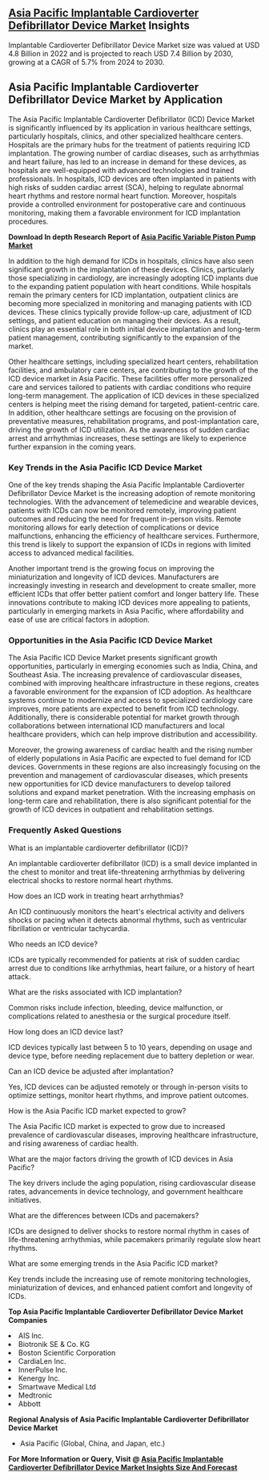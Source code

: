 <h2><a href="https://www.verifiedmarketreports.com/download-sample/?rid=487994&amp;utm_source=Github-Feb&amp;utm_medium=219" target="_blank">Asia Pacific Implantable Cardioverter Defibrillator Device Market</a> Insights</h2><p>Implantable Cardioverter Defibrillator Device Market size was valued at USD 4.8 Billion in 2022 and is projected to reach USD 7.4 Billion by 2030, growing at a CAGR of 5.7% from 2024 to 2030.</p><p><h2>Asia Pacific Implantable Cardioverter Defibrillator Device Market by Application</h2> <p>The Asia Pacific Implantable Cardioverter Defibrillator (ICD) Device Market is significantly influenced by its application in various healthcare settings, particularly hospitals, clinics, and other specialized healthcare centers. Hospitals are the primary hubs for the treatment of patients requiring ICD implantation. The growing number of cardiac diseases, such as arrhythmias and heart failure, has led to an increase in demand for these devices, as hospitals are well-equipped with advanced technologies and trained professionals. In hospitals, ICD devices are often implanted in patients with high risks of sudden cardiac arrest (SCA), helping to regulate abnormal heart rhythms and restore normal heart function. Moreover, hospitals provide a controlled environment for postoperative care and continuous monitoring, making them a favorable environment for ICD implantation procedures. <p><strong>Download In depth Research Report of <a href="https://www.verifiedmarketreports.com/download-sample/?rid=236118&amp;utm_source=Pulse-Dec&amp;utm_medium=219" target="_blank">Asia Pacific Variable Piston Pump Market</a></strong></p> <p>In addition to the high demand for ICDs in hospitals, clinics have also seen significant growth in the implantation of these devices. Clinics, particularly those specializing in cardiology, are increasingly adopting ICD implants due to the expanding patient population with heart conditions. While hospitals remain the primary centers for ICD implantation, outpatient clinics are becoming more specialized in monitoring and managing patients with ICD devices. These clinics typically provide follow-up care, adjustment of ICD settings, and patient education on managing their devices. As a result, clinics play an essential role in both initial device implantation and long-term patient management, contributing significantly to the expansion of the market. <p>Other healthcare settings, including specialized heart centers, rehabilitation facilities, and ambulatory care centers, are contributing to the growth of the ICD device market in Asia Pacific. These facilities offer more personalized care and services tailored to patients with cardiac conditions who require long-term management. The application of ICD devices in these specialized centers is helping meet the rising demand for targeted, patient-centric care. In addition, other healthcare settings are focusing on the provision of preventative measures, rehabilitation programs, and post-implantation care, driving the growth of ICD utilization. As the awareness of sudden cardiac arrest and arrhythmias increases, these settings are likely to experience further expansion in the coming years. <h3>Key Trends in the Asia Pacific ICD Device Market</h3> <p>One of the key trends shaping the Asia Pacific Implantable Cardioverter Defibrillator Device Market is the increasing adoption of remote monitoring technologies. With the advancement of telemedicine and wearable devices, patients with ICDs can now be monitored remotely, improving patient outcomes and reducing the need for frequent in-person visits. Remote monitoring allows for early detection of complications or device malfunctions, enhancing the efficiency of healthcare services. Furthermore, this trend is likely to support the expansion of ICDs in regions with limited access to advanced medical facilities. <p>Another important trend is the growing focus on improving the miniaturization and longevity of ICD devices. Manufacturers are increasingly investing in research and development to create smaller, more efficient ICDs that offer better patient comfort and longer battery life. These innovations contribute to making ICD devices more appealing to patients, particularly in emerging markets in Asia Pacific, where affordability and ease of use are critical factors in adoption. <h3>Opportunities in the Asia Pacific ICD Device Market</h3> <p>The Asia Pacific ICD Device Market presents significant growth opportunities, particularly in emerging economies such as India, China, and Southeast Asia. The increasing prevalence of cardiovascular diseases, combined with improving healthcare infrastructure in these regions, creates a favorable environment for the expansion of ICD adoption. As healthcare systems continue to modernize and access to specialized cardiology care improves, more patients are expected to benefit from ICD technology. Additionally, there is considerable potential for market growth through collaborations between international ICD manufacturers and local healthcare providers, which can help improve distribution and accessibility. <p>Moreover, the growing awareness of cardiac health and the rising number of elderly populations in Asia Pacific are expected to fuel demand for ICD devices. Governments in these regions are also increasingly focusing on the prevention and management of cardiovascular diseases, which presents new opportunities for ICD device manufacturers to develop tailored solutions and expand market penetration. With the increasing emphasis on long-term care and rehabilitation, there is also significant potential for the growth of ICD devices in outpatient and rehabilitation settings. <h3>Frequently Asked Questions</h3> <p>What is an implantable cardioverter defibrillator (ICD)?</p> <p>An implantable cardioverter defibrillator (ICD) is a small device implanted in the chest to monitor and treat life-threatening arrhythmias by delivering electrical shocks to restore normal heart rhythms.</p> <p>How does an ICD work in treating heart arrhythmias?</p> <p>An ICD continuously monitors the heart's electrical activity and delivers shocks or pacing when it detects abnormal rhythms, such as ventricular fibrillation or ventricular tachycardia.</p> <p>Who needs an ICD device?</p> <p>ICDs are typically recommended for patients at risk of sudden cardiac arrest due to conditions like arrhythmias, heart failure, or a history of heart attack.</p> <p>What are the risks associated with ICD implantation?</p> <p>Common risks include infection, bleeding, device malfunction, or complications related to anesthesia or the surgical procedure itself.</p> <p>How long does an ICD device last?</p> <p>ICD devices typically last between 5 to 10 years, depending on usage and device type, before needing replacement due to battery depletion or wear.</p> <p>Can an ICD device be adjusted after implantation?</p> <p>Yes, ICD devices can be adjusted remotely or through in-person visits to optimize settings, monitor heart rhythms, and improve patient outcomes.</p> <p>How is the Asia Pacific ICD market expected to grow?</p> <p>The Asia Pacific ICD market is expected to grow due to increased prevalence of cardiovascular diseases, improving healthcare infrastructure, and rising awareness of cardiac health.</p> <p>What are the major factors driving the growth of ICD devices in Asia Pacific?</p> <p>The key drivers include the aging population, rising cardiovascular disease rates, advancements in device technology, and government healthcare initiatives.</p> <p>What are the differences between ICDs and pacemakers?</p> <p>ICDs are designed to deliver shocks to restore normal rhythm in cases of life-threatening arrhythmias, while pacemakers primarily regulate slow heart rhythms.</p> <p>What are some emerging trends in the Asia Pacific ICD market?</p> <p>Key trends include the increasing use of remote monitoring technologies, miniaturization of devices, and enhanced patient comfort and longevity of ICDs.</p> </p><p><strong>Top Asia Pacific Implantable Cardioverter Defibrillator Device Market Companies</strong></p><div data-test-id=""><p><li>AIS Inc.</li><li> Biotronik SE & Co. KG</li><li> Boston Scientific Corporation</li><li> CardiaLen Inc.</li><li> InnerPulse Inc.</li><li> Kenergy Inc.</li><li> Smartwave Medical Ltd</li><li> Medtronic</li><li> Abbott</li></p><div><strong>Regional Analysis of&nbsp;Asia Pacific Implantable Cardioverter Defibrillator Device Market</strong></div><ul><li dir="ltr"><p dir="ltr">Asia Pacific (Global, China, and Japan, etc.)</p></li></ul><p><strong>For More Information or Query, Visit @&nbsp;</strong><strong><a href="https://www.verifiedmarketreports.com/product/implantable-cardioverter-defibrillator-device-market/?utm_source=Github-Feb&amp;utm_medium=219" target="_blank">Asia Pacific Implantable Cardioverter Defibrillator Device Market Insights Size And Forecast</a></strong></p></div><h2>&nbsp;</h2><div data-test-id="">&nbsp;</div>
